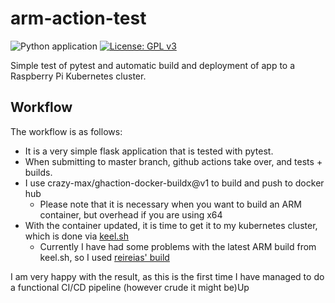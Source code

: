 # arm-action-test

![Python application](https://github.com/Kimbahir/arm-action-test/workflows/Python%20application/badge.svg) [![License: GPL v3](https://img.shields.io/badge/License-GPLv3-blue.svg)](https://www.gnu.org/licenses/gpl-3.0)

Simple test of pytest and automatic build and deployment of app to a Raspberry Pi Kubernetes cluster.

## Workflow

The workflow is as follows:

- It is a very simple flask application that is tested with pytest.
- When submitting to master branch, github actions take over, and tests + builds.
- I use crazy-max/ghaction-docker-buildx@v1 to build and push to docker hub
  - Please note that it is necessary when you want to build an ARM container, but overhead if you are using x64
- With the container updated, it is time to get it to my kubernetes cluster, which is done via [keel.sh](https://keel.sh/docs/)
  - Currently I have had some problems with the latest ARM build from keel.sh, so I used [reireias' build](https://hub.docker.com/r/reireias/keel-arm/tags)

I am very happy with the result, as this is the first time I have managed to do a functional CI/CD pipeline
(however crude it might be)Up
